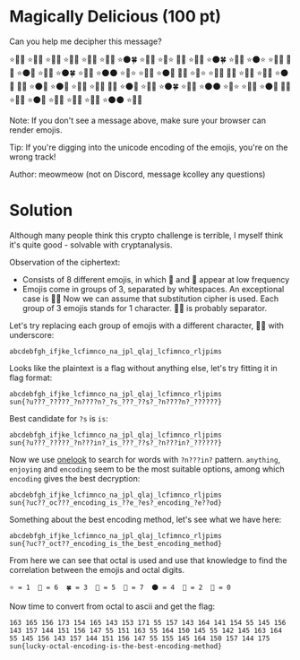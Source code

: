 # Magically Delicious (100 pt)

Can you help me decipher this message?

⭐🌈🍀 ⭐🌈🦄 ⭐🦄🌈 ⭐🎈🍀 ⭐🦄🌑 ⭐🌈🦄 ⭐🌑🍀 ⭐🦄🍀 ⭐🎈⭐ 🦄🦄 ⭐🦄🎈 ⭐🌑🍀 ⭐🌈🌑 ⭐🌑⭐ ⭐🦄🌑 🦄🦄 ⭐🌑🦄 ⭐🦄🌈 ⭐🌑🍀 ⭐🦄🎈 ⭐🌑🌑 ⭐🦄⭐ ⭐🦄🌈 ⭐🌑🎈 🦄🦄 ⭐🦄⭐ ⭐🌈🍀 🦄🦄 ⭐🌈🌑 ⭐🦄💜 ⭐🌑🦄 🦄🦄 ⭐🌑🐴 ⭐🌑🦄 ⭐🌈🍀 ⭐🌈🌑 🦄🦄 ⭐🌑🦄 ⭐🦄🌈 ⭐🌑🍀 ⭐🦄🎈 ⭐🌑🌑 ⭐🦄⭐ ⭐🦄🌈 ⭐🌑🎈 🦄🦄 ⭐🦄🦄 ⭐🌑🦄 ⭐🌈🌑 ⭐🦄💜 ⭐🦄🎈 ⭐🌑🌑 ⭐🎈🦄

Note: If you don't see a message above, make sure your browser can render emojis.

Tip: If you're digging into the unicode encoding of the emojis, you're on the wrong track!

Author: meowmeow (not on Discord, message kcolley any questions)

# Solution

Although many people think this crypto challenge is terrible, I myself think it's quite good - solvable with cryptanalysis.

Observation of the ciphertext:
- Consists of 8 different emojis, in which 💜 and 🐴 appear at low frequency
- Emojis come in groups of 3, separated by whitespaces. An exceptional case is 🦄🦄
Now we can assume that substitution cipher is used. Each group of 3 emojis stands for 1 character. 🦄🦄 is probably separator.

Let's try replacing each group of emojis with a different character, 🦄🦄 with underscore:

```
abcdebfgh_ifjke_lcfimnco_na_jpl_qlaj_lcfimnco_rljpims
```

Looks like the plaintext is a flag without anything else, let's try fitting it in flag format:

```
abcdebfgh_ifjke_lcfimnco_na_jpl_qlaj_lcfimnco_rljpims
sun{?u???_?????_?n????n?_?s_???_??s?_?n????n?_??????}
```

Best candidate for `?s` is `is`:

```
abcdebfgh_ifjke_lcfimnco_na_jpl_qlaj_lcfimnco_rljpims
sun{?u???_?????_?n???in?_is_???_??s?_?n???in?_??????}
```

Now we use [onelook](https://www.onelook.com/?w=?n???in?&ssbp=1&scwo=1&sswo=1) to search for words with `?n???in?` pattern. `anything`, `enjoying` and `encoding` seem to be the most suitable options, among which `encoding` gives the best decryption:

```
abcdebfgh_ifjke_lcfimnco_na_jpl_qlaj_lcfimnco_rljpims
sun{?uc??_oc???_encoding_is_??e_?es?_encoding_?e??od}
```

Something about the best encoding method, let's see what we have here:

```
abcdebfgh_ifjke_lcfimnco_na_jpl_qlaj_lcfimnco_rljpims
sun{?uc??_oct??_encoding_is_the_best_encoding_method}
```

From here we can see that octal is used and use that knowledge to find the correlation between the emojis and octal digits.

```
⭐ = 1  🌈 = 6  🍀 = 3  🦄 = 5  🎈 = 7  🌑 = 4  🐴 = 2  💜 = 0
```

Now time to convert from octal to ascii and get the flag:

```
163 165 156 173 154 165 143 153 171 55 157 143 164 141 154 55 145 156 143 157 144 151 156 147 55 151 163 55 164 150 145 55 142 145 163 164 55 145 156 143 157 144 151 156 147 55 155 145 164 150 157 144 175
sun{lucky-octal-encoding-is-the-best-encoding-method}
```
